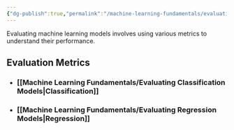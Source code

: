 ```yaml
---
{"dg-publish":true,"permalink":"/machine-learning-fundamentals/evaluating-machine-learning-models/","tags":["evaluation","metrics"],"noteIcon":"2","updated":"2024-05-24T15:49:48.100+05:30"}
---
```



Evaluating machine learning models involves using various metrics to understand their performance. 

## Evaluation Metrics

- ### [[Machine Learning Fundamentals/Evaluating Classification Models\|Classification]]
- ### [[Machine Learning Fundamentals/Evaluating Regression Models\|Regression]]
